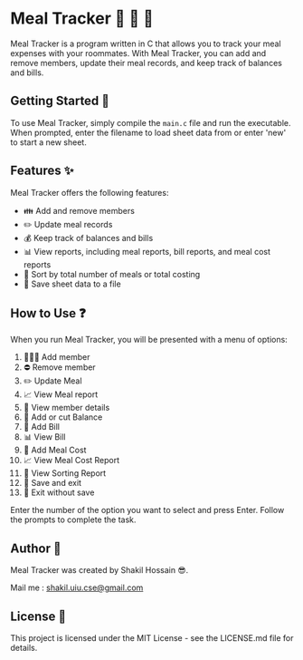 
# Meal Tracker :fork_and_knife: :money_with_wings: :calendar:

Meal Tracker is a program written in C that allows you to track your meal expenses with your roommates. With Meal Tracker, you can add and remove members, update their meal records, and keep track of balances and bills.

## Getting Started :rocket:

To use Meal Tracker, simply compile the `main.c` file and run the executable. When prompted, enter the filename to load sheet data from or enter 'new' to start a new sheet.

## Features :sparkles:

Meal Tracker offers the following features:

- :family: Add and remove members
- :pencil2: Update meal records
- :moneybag: Keep track of balances and bills
- :bar_chart: View reports, including meal reports, bill reports, and meal cost reports
- :1234: Sort by total number of meals or total costing
- :floppy_disk: Save sheet data to a file

## How to Use :question:

When you run Meal Tracker, you will be presented with a menu of options:

1. :family_man_man_boy: Add member
2. :no_entry: Remove member
3. :pencil2: Update Meal
4. :chart_with_upwards_trend: View Meal report
5. :mag_right: View member details
6. :money_with_wings: Add or cut Balance
7. :money_with_wings: Add Bill
8. :bar_chart: View Bill
9. :money_with_wings: Add Meal Cost
10. :chart_with_upwards_trend: View Meal Cost Report
11. :1234: View Sorting Report
12. :floppy_disk: Save and exit
00. :door: Exit without save

Enter the number of the option you want to select and press Enter. Follow the prompts to complete the task.

## Author :pencil:

Meal Tracker was created by Shakil Hossain :sunglasses:.

Mail me : shakil.uiu.cse@gmail.com

## License :memo:

This project is licensed under the MIT License - see the LICENSE.md file for details.

